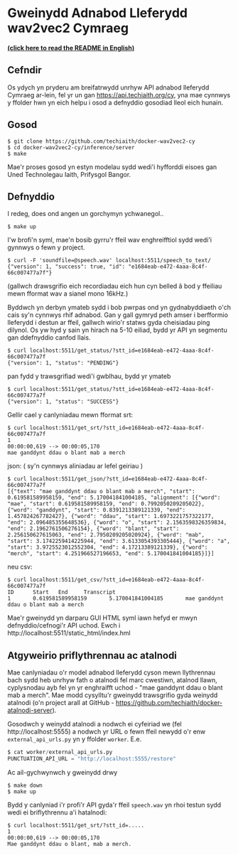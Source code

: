 # Gweinydd Adnabod Lleferydd wav2vec2 Cymraeg

[**(click here to read the README in English)**](README_en.md)

## Cefndir

Os ydych yn pryderu am breifatrwydd unrhyw API adnabod lleferydd Cymraeg ar-lein, fel yr un gan https://api.techiaith.org/cy, yna mae cynnwys y ffolder hwn yn eich helpu i osod a defnyddio gosodiad lleol eich hunain.

## Gosod

```
$ git clone https://github.com/techiaith/docker-wav2vec2-cy
$ cd docker-wav2vec2-cy/inference/server
$ make
```

Mae'r proses gosod yn estyn modelau sydd wedi'i hyfforddi eisoes gan Uned Technolegau Iaith, Prifysgol Bangor.


## Defnyddio

I redeg, does ond angen un gorchymyn ychwanegol..

```
$ make up
```

I'w brofi'n syml, mae'n bosib gyrru'r ffeil wav enghreifftiol sydd wedi'i gynnwys o fewn y project.

``` 
$ curl -F 'soundfile=@speech.wav' localhost:5511/speech_to_text/
{"version": 1, "success": true, "id": "e1684eab-e472-4aaa-8c4f-66c007477a7f"}
```
(gallwch drawsgrifio eich recordiadau eich hun cyn belled â bod y ffeiliau mewn fformat wav a sianel mono 16kHz.)

Byddwch yn derbyn ymateb sydd i bob pwrpas ond yn gydnabyddiaeth o'ch cais sy'n cynnwys rhif adnabod. Gan y gall gymryd peth amser i berfformio lleferydd i destun ar ffeil, gallwch wirio'r statws gyda cheisiadau ping dilynol. Os yw hyd y sain yn hirach na 5-10 eiliad, bydd yr API yn segmentu gan ddefnyddio canfod llais.

```
$ curl localhost:5511/get_status/?stt_id=e1684eab-e472-4aaa-8c4f-66c007477a7f
{"version": 1, "status": "PENDING"}
```

pan fydd y trawsgrifiad wedi'i gwblhau, bydd yr ymateb

```
$ curl localhost:5511/get_status/?stt_id=e1684eab-e472-4aaa-8c4f-66c007477a7f
{"version": 1, "status": "SUCCESS"}
````

Gellir cael y canlyniadau mewn fformat srt:

```
$ curl localhost:5511/get_srt/?stt_id=e1684eab-e472-4aaa-8c4f-66c007477a7f
1
00:00:00,619 --> 00:00:05,170
mae ganddynt ddau o blant mab a merch
```

json:  ( sy'n cynnwys aliniadau ar lefel geiriau )

```
$ curl localhost:5511/get_json/?stt_id=e1684eab-e472-4aaa-8c4f-66c007477a7f
[{"text": "mae ganddynt ddau o blant mab a merch", "start": 0.619581589958159, "end": 5.170041841004185, "alignment": [{"word": "mae", "start": 0.619581589958159, "end": 0.7992050209205022}, {"word": "ganddynt", "start": 0.8391213389121339, "end": 1.457824267782427}, {"word": "ddau", "start": 1.6973221757322177, "end": 2.096485355648536}, {"word": "o", "start": 2.1563598326359834, "end": 2.1962761506276154}, {"word": "blant", "start": 2.256150627615063, "end": 2.7950209205020924}, {"word": "mab", "start": 3.1742259414225944, "end": 3.6133054393305444}, {"word": "a", "start": 3.9725523012552304, "end": 4.17213389121339}, {"word": "merch", "start": 4.251966527196653, "end": 5.170041841004185}]}]
```

neu csv:

```
$ curl localhost:5511/get_csv/?stt_id=e1684eab-e472-4aaa-8c4f-66c007477a7f
ID      Start   End     Transcript
1       0.619581589958159       5.170041841004185       mae ganddynt ddau o blant mab a merch
```

Mae'r gweinydd yn darparu GUI HTML syml iawn hefyd er mwyn defnyddio/cefnogi'r API uchod. Ewch i http://localhost:5511/static_html/index.hml


## Atgyweirio priflythrennau ac atalnodi

Mae canlyniadau o'r model adnabod lleferydd cyson mewn llythrennau bach sydd heb unrhyw fath o atalnodi fel marc cwestiwn, atalnod llawn, cyplysnodau ayb fel yn yr enghraifft uchod - "mae ganddynt ddau o blant mab a merch". Mae modd cysylltu'r gweinydd trawsgrifio gyda weinydd atalnodi (o'n project arall at GitHub - https://github.com/techiaith/docker-atalnodi-server).

Gosodwch y weinydd atalnodi a nodwch ei cyfeiriad we (fel http://localhost:5555) a nodwch yr URL o fewn ffeil newydd o'r enw `external_api_urls.py` yn y ffolder `worker`. E.e. 

```python
$ cat worker/external_api_urls.py
PUNCTUATION_API_URL = "http://localhost:5555/restore"
````

Ac ail-gychwynwch y gweinydd drwy 

```shell
$ make down
$ make up
```

Bydd y canlyniad i'r profi'r API gyda'r ffeil `speech.wav` yn rhoi testun sydd wedi ei briflythrennu a'i hatalnodi:

```
$ curl localhost:5511/get_srt/?stt_id=.....
1
00:00:00,619 --> 00:00:05,170
Mae ganddynt ddau o blant, mab a merch.
```
